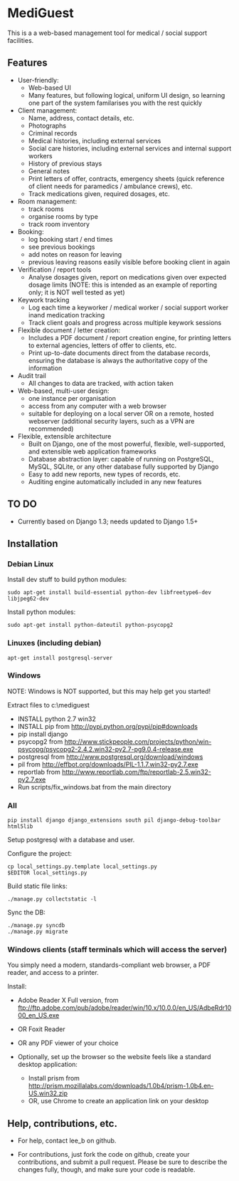 ﻿# MediGuest

This is a a web-based management tool for medical / social support facilities.

## Features

  * User-friendly:
    - Web-based UI
    - Many features, but following logical, uniform UI design, so learning one part of the system familarises you with the rest quickly
  * Client management:
    - Name, address, contact details, etc.
    - Photographs
    - Criminal records
    - Medical histories, including external services
    - Social care histories, including external services and internal support workers
    - History of previous stays
    - General notes
    - Print letters of offer, contracts, emergency sheets (quick reference of client needs for paramedics / ambulance crews), etc.
    - Track medications given, required dosages, etc.
  * Room management:
    - track rooms
    - organise rooms by type
    - track room inventory
  * Booking:
    - log booking start / end times
    - see previous bookings
    - add notes on reason for leaving
    - previous leaving reasons easily visible before booking client in again
  * Verification / report tools
    - Analyse dosages given, report on medications given over expected dosage limits (NOTE: this is intended as an example of reporting only; it is NOT well tested as yet)
  * Keywork tracking
    - Log each time a keyworker / medical worker / social support worker inand medication tracking
    - Track client goals and progress across multiple keywork sessions
  * Flexible document / letter creation:
    - Includes a PDF document / report creation engine, for printing letters to external agencies, letters of offer to clients, etc.
    - Print up-to-date documents direct from the database records, ensuring the database is always the authoritative copy of the information
  * Audit trail
    - All changes to data are tracked, with action taken
  * Web-based, multi-user design:
    - one instance per organisation
    - access from any computer with a web browser
    - suitable for deploying on a local server OR on a remote, hosted webserver (additional security layers, such as a VPN are recommended)
  * Flexible, extensible architecture
    - Built on Django, one of the most powerful, flexible, well-supported, and extensible web application frameworks
    - Database abstraction layer: capable of running on PostgreSQL, MySQL, SQLite, or any other database fully supported by Django
    - Easy to add new reports, new types of records, etc.
    - Auditing engine automatically included in any new features


## TO DO

  * Currently based on Django 1.3; needs updated to Django 1.5+


## Installation

### Debian Linux

Install dev stuff to build python modules:

    sudo apt-get install build-essential python-dev libfreetype6-dev libjpeg62-dev

Install python modules:

    sudo apt-get install python-dateutil python-psycopg2


### Linuxes (including debian)

    apt-get install postgresql-server


### Windows

NOTE: Windows is NOT supported, but this may help get you started!

Extract files to c:\mediguest

  * INSTALL python 2.7 win32
  * INSTALL pip from http://pypi.python.org/pypi/pip#downloads
  * pip install django
  * psycopg2 from http://www.stickpeople.com/projects/python/win-psycopg/psycopg2-2.4.2.win32-py2.7-pg9.0.4-release.exe
  * postgresql from http://www.postgresql.org/download/windows
  * pil from http://effbot.org/downloads/PIL-1.1.7.win32-py2.7.exe
  * reportlab from http://www.reportlab.com/ftp/reportlab-2.5.win32-py2.7.exe
  * Run scripts/fix_windows.bat from the main directory


### All

    pip install django django_extensions south pil django-debug-toolbar html5lib

Setup postgresql with a database and user.

Configure the project:

    cp local_settings.py.template local_settings.py
    $EDITOR local_settings.py


Build static file links:

    ./manage.py collectstatic -l


Sync the DB:

    ./manage.py syncdb
    ./manage.py migrate





### Windows clients (staff terminals which will access the server)

You simply need a modern, standards-compliant web browser, a PDF reader, and access to a printer.

Install:

  * Adobe Reader X Full version, from ftp://ftp.adobe.com/pub/adobe/reader/win/10.x/10.0.0/en_US/AdbeRdr1000_en_US.exe
  * OR Foxit Reader
  * OR any PDF viewer of your choice

  * Optionally, set up the browser so the website feels like a standard desktop application:

    * Install prism from http://prism.mozillalabs.com/downloads/1.0b4/prism-1.0b4.en-US.win32.zip
    * OR, use Chrome to create an application link on your desktop




## Help, contributions, etc.

  * For help, contact lee_b on github.

  * For contributions, just fork the code on github, create your contributions, and submit a pull request.  Please be sure to describe the changes fully, though, and make sure your code is readable.

